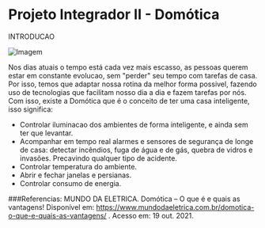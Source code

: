 # Projeto Integrador II - Domótica

INTRODUCAO

![Imagem](https://lh3.googleusercontent.com/s4jGdrn1oCj3d_d1TMg-mDx8fJQ_IsQXu1cG4nlGKFhIjypdHs4pg20HSoAbUxwZsAqt6CtCdcHYEks--QezX3tzSGHB0t4JaOwEEBSUMsaVPvqKQ4GTgAu8cVJQH0SKl-nD9aELVYVPmFPRHJbBPbwS8V2Czx_V3PmnoEFn7TcIOOn8X32aD7xBvskG9fNfnFGz4Zb3phIjB3MuYel9kCJZ2ss1tmLM912x0AWXER0c-pwPDxl2RfHad7antTdou2riQKtCBo-63PD0bbwjwizSz1YREMTh8zQVan-SYhUwHxmM6vpwfE0Kwb_g0DYoyTTZVObhfLWRcifLNAjVq7AyWYpjnZ5qJUVavDkFjpIW853JL3zx8pWAp4roGTLlw5jBN5gGxQjS1AZDYwioEi6ltUuXkwu3Y07ky6Nf59SXYWscC-fSaqYP5BFHxx_oA4ySxFslKEKAlAwDDXvayZMWZkbsZaTLFFRJmfyMl0EGMlt8iFEec-YzLyCywFRPlwRI3WWewaTkG0mdZYrvlMxL7-dRy8ry-De7V8FYhadrNccKmjfha01bCd2N_qIlmAIbMns3FtFcX7TcHNHeAC9ImSV3n6yO41LixUSwbBud12Khmex6m7Fb3x3r-dc17jsx0t4-Ok-8SY_tzzqDzlth7iesinZA6Hs5LAKfo41BjW0dOacU6kzB5v1246uYQ5Q8hCmb3llSXo2ToOfy3lwc=w1885-h943-no?authuser=0)

Nos dias atuais o tempo está cada vez mais escasso, as pessoas querem estar em constante evolucao, sem "perder" seu tempo com tarefas de casa. Por isso, temos que adaptar nossa rotina da melhor forma possivel, fazendo uso de tecnologias que facilitam nosso dia a dia e fazem tarefas por nós. Com isso, existe a Domótica que é o conceito de ter uma casa inteligente, isso significa:

- Controlar iluminacao dos ambientes de forma inteligente, e ainda sem ter que levantar.
- Acompanhar em tempo real alarmes e sensores de segurança de longe de casa: detectar incêndios, fuga de água e de gás, quebra de vidros e invasões. Precavindo qualquer tipo de acidente.
- Controlar temperatura do ambiente.
- Abrir e fechar janelas e persianas.
- Controlar consumo de energia.



###Referencias:
MUNDO DA ELETRICA. Domótica – O que é e quais as vantagens! Disponível em: https://www.mundodaeletrica.com.br/domotica-o-que-e-quais-as-vantagens/ . Acesso em: 19 out. 2021.

